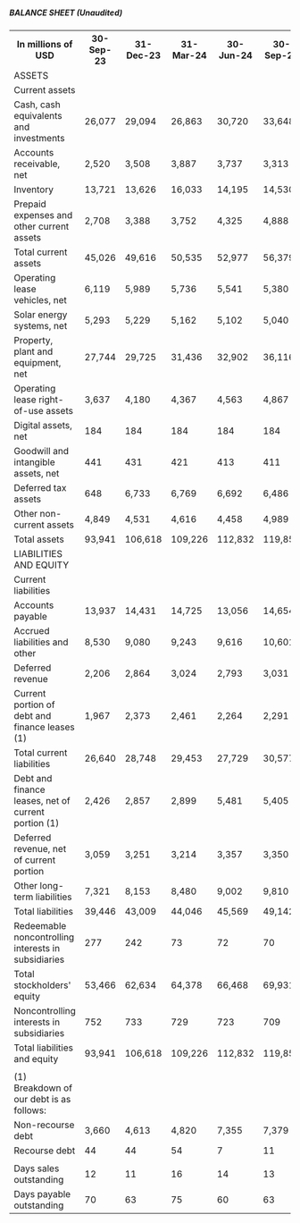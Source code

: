 ##### BALANCE SHEET (Unaudited)


<table>
<tr>
<th>In millions of USD</th>
<th>30-Sep-23</th>
<th>31-Dec-23</th>
<th>31-Mar-24</th>
<th>30-Jun-24</th>
<th>30-Sep-24</th>
</tr>
<tr>
<td>ASSETS</td>
<td></td>
<td></td>
<td></td>
<td></td>
<td></td>
</tr>
<tr>
<td>Current assets</td>
<td></td>
<td></td>
<td></td>
<td></td>
<td></td>
</tr>
<tr>
<td>Cash, cash equivalents and investments</td>
<td>26,077</td>
<td>29,094</td>
<td>26,863</td>
<td>30,720</td>
<td>33,648</td>
</tr>
<tr>
<td>Accounts receivable, net</td>
<td>2,520</td>
<td>3,508</td>
<td>3,887</td>
<td>3,737</td>
<td>3,313</td>
</tr>
<tr>
<td>Inventory</td>
<td>13,721</td>
<td>13,626</td>
<td>16,033</td>
<td>14,195</td>
<td>14,530</td>
</tr>
<tr>
<td>Prepaid expenses and other current assets</td>
<td>2,708</td>
<td>3,388</td>
<td>3,752</td>
<td>4,325</td>
<td>4,888</td>
</tr>
<tr>
<td>Total current assets</td>
<td>45,026</td>
<td>49,616</td>
<td>50,535</td>
<td>52,977</td>
<td>56,379</td>
</tr>
<tr>
<td>Operating lease vehicles, net</td>
<td>6,119</td>
<td>5,989</td>
<td>5,736</td>
<td>5,541</td>
<td>5,380</td>
</tr>
<tr>
<td>Solar energy systems, net</td>
<td>5,293</td>
<td>5,229</td>
<td>5,162</td>
<td>5,102</td>
<td>5,040</td>
</tr>
<tr>
<td>Property, plant and equipment, net</td>
<td>27,744</td>
<td>29,725</td>
<td>31,436</td>
<td>32,902</td>
<td>36,116</td>
</tr>
<tr>
<td>Operating lease right-of-use assets</td>
<td>3,637</td>
<td>4,180</td>
<td>4,367</td>
<td>4,563</td>
<td>4,867</td>
</tr>
<tr>
<td>Digital assets, net</td>
<td>184</td>
<td>184</td>
<td>184</td>
<td>184</td>
<td>184</td>
</tr>
<tr>
<td>Goodwill and intangible assets, net</td>
<td>441</td>
<td>431</td>
<td>421</td>
<td>413</td>
<td>411</td>
</tr>
<tr>
<td>Deferred tax assets</td>
<td>648</td>
<td>6,733</td>
<td>6,769</td>
<td>6,692</td>
<td>6,486</td>
</tr>
<tr>
<td>Other non-current assets</td>
<td>4,849</td>
<td>4,531</td>
<td>4,616</td>
<td>4,458</td>
<td>4,989</td>
</tr>
<tr>
<td>Total assets</td>
<td>93,941</td>
<td>106,618</td>
<td>109,226</td>
<td>112,832</td>
<td>119,852</td>
</tr>
<tr>
<td>LIABILITIES AND EQUITY</td>
<td></td>
<td></td>
<td></td>
<td></td>
<td></td>
</tr>
<tr>
<td>Current liabilities</td>
<td></td>
<td></td>
<td></td>
<td></td>
<td></td>
</tr>
<tr>
<td>Accounts payable</td>
<td>13,937</td>
<td>14,431</td>
<td>14,725</td>
<td>13,056</td>
<td>14,654</td>
</tr>
<tr>
<td>Accrued liabilities and other</td>
<td>8,530</td>
<td>9,080</td>
<td>9,243</td>
<td>9,616</td>
<td>10,601</td>
</tr>
<tr>
<td>Deferred revenue</td>
<td>2,206</td>
<td>2,864</td>
<td>3,024</td>
<td>2,793</td>
<td>3,031</td>
</tr>
<tr>
<td>Current portion of debt and finance leases (1)</td>
<td>1,967</td>
<td>2,373</td>
<td>2,461</td>
<td>2,264</td>
<td>2,291</td>
</tr>
<tr>
<td>Total current liabilities</td>
<td>26,640</td>
<td>28,748</td>
<td>29,453</td>
<td>27,729</td>
<td>30,577</td>
</tr>
<tr>
<td>Debt and finance leases, net of current portion (1)</td>
<td>2,426</td>
<td>2,857</td>
<td>2,899</td>
<td>5,481</td>
<td>5,405</td>
</tr>
<tr>
<td>Deferred revenue, net of current portion</td>
<td>3,059</td>
<td>3,251</td>
<td>3,214</td>
<td>3,357</td>
<td>3,350</td>
</tr>
<tr>
<td>Other long-term liabilities</td>
<td>7,321</td>
<td>8,153</td>
<td>8,480</td>
<td>9,002</td>
<td>9,810</td>
</tr>
<tr>
<td>Total liabilities</td>
<td>39,446</td>
<td>43,009</td>
<td>44,046</td>
<td>45,569</td>
<td>49,142</td>
</tr>
<tr>
<td>Redeemable noncontrolling interests in subsidiaries</td>
<td>277</td>
<td>242</td>
<td>73</td>
<td>72</td>
<td>70</td>
</tr>
<tr>
<td>Total stockholders' equity</td>
<td>53,466</td>
<td>62,634</td>
<td>64,378</td>
<td>66,468</td>
<td>69,931</td>
</tr>
<tr>
<td>Noncontrolling interests in subsidiaries</td>
<td>752</td>
<td>733</td>
<td>729</td>
<td>723</td>
<td>709</td>
</tr>
<tr>
<td>Total liabilities and equity</td>
<td>93,941</td>
<td>106,618</td>
<td>109,226</td>
<td>112,832</td>
<td>119,852</td>
</tr>
<tr>
<td></td>
<td></td>
<td></td>
<td></td>
<td></td>
<td></td>
</tr>
<tr>
<td>(1) Breakdown of our debt is as follows:</td>
<td></td>
<td></td>
<td></td>
<td></td>
<td></td>
</tr>
<tr>
<td>Non-recourse debt</td>
<td>3,660</td>
<td>4,613</td>
<td>4,820</td>
<td>7,355</td>
<td>7,379</td>
</tr>
<tr>
<td>Recourse debt</td>
<td>44</td>
<td>44</td>
<td>54</td>
<td>7</td>
<td>11</td>
</tr>
<tr>
<td></td>
<td></td>
<td></td>
<td></td>
<td></td>
<td></td>
</tr>
<tr>
<td>Days sales outstanding</td>
<td>12</td>
<td>11</td>
<td>16</td>
<td>14</td>
<td>13</td>
</tr>
<tr>
<td>Days payable outstanding</td>
<td>70</td>
<td>63</td>
<td>75</td>
<td>60</td>
<td>63</td>
</tr>
</table>


<!-- PageFooter="TESLA" -->
<!-- PageNumber="27" -->
<!-- PageBreak -->